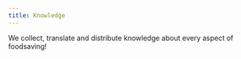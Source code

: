 ```yaml
---
title: Knowledge
---
```


We collect, translate and distribute knowledge about every aspect of foodsaving!